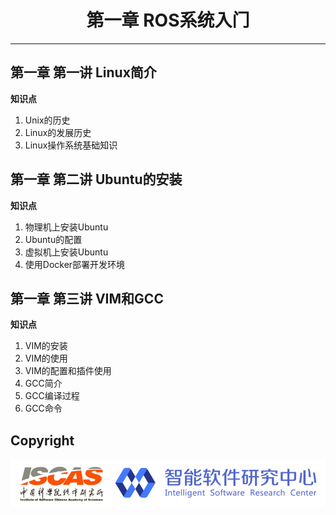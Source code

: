 # <center>第一章 ROS系统⼊⻔</center>

---

## 第一章 第一讲  Linux简介
**知识点**

1. Unix的历史
2. Linux的发展历史
3. Linux操作系统基础知识

## 第一章 第二讲  Ubuntu的安装
**知识点**

1. 物理机上安装Ubuntu
2. Ubuntu的配置
3. 虚拟机上安装Ubuntu
4. 使用Docker部署开发环境

## 第一章 第三讲  VIM和GCC

**知识点**
1.	VIM的安装
2.	VIM的使用
3.	VIM的配置和插件使用
4.	GCC简介
5.	GCC编译过程
6.	GCC命令


## Copyright

![Logo](../joint_logo.png)
